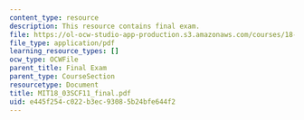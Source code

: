 ```yaml
---
content_type: resource
description: This resource contains final exam.
file: https://ol-ocw-studio-app-production.s3.amazonaws.com/courses/18-03sc-differential-equations-fall-2011/e445f254c022b3ec93085b24bfe644f2_MIT18_03SCF11_final.pdf
file_type: application/pdf
learning_resource_types: []
ocw_type: OCWFile
parent_title: Final Exam
parent_type: CourseSection
resourcetype: Document
title: MIT18_03SCF11_final.pdf
uid: e445f254-c022-b3ec-9308-5b24bfe644f2
---
```

